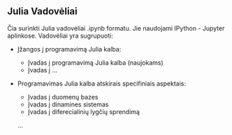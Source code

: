 ## Julia Vadovėliai
Čia surinkti Julia vadovėliai .ipynb formatu. Jie naudojami IPython - Jupyter aplinkose.
Vadovėliai yra sugrupuoti:

  - Įžangos į programavimą Julia kalba:
  
    * Įvadas į programavimą Julia kalba (naujokams)
    * Įvadas į ...
  
  - Programavimas Julia kalba atskirais specifiniais aspektais:
  
    * Įvadas į duomenų bazes
    * Įvadas į dinamines sistemas
    * Įvadas į diferecialinių lygčių sprendimą
    
    ...
